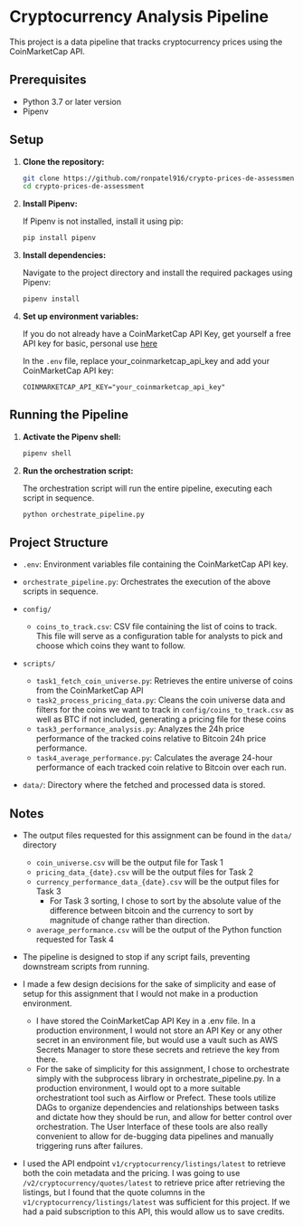 # Cryptocurrency Analysis Pipeline

This project is a data pipeline that tracks cryptocurrency prices using the CoinMarketCap API.

## Prerequisites

- Python 3.7 or later version
- Pipenv

## Setup

1. **Clone the repository:**

    ```sh
    git clone https://github.com/ronpatel916/crypto-prices-de-assessment.git
    cd crypto-prices-de-assessment
    ```

2. **Install Pipenv:**

    If Pipenv is not installed, install it using pip:

    ```sh
    pip install pipenv
    ```

3. **Install dependencies:**

    Navigate to the project directory and install the required packages using Pipenv:

    ```sh
    pipenv install
    ```

4. **Set up environment variables:**

    If you do not already have a CoinMarketCap API Key, get yourself a free API key for basic, personal use [here](https://coinmarketcap.com/api/pricing/)

    In the `.env` file, replace your_coinmarketcap_api_key and add your CoinMarketCap API key:

    ```env
    COINMARKETCAP_API_KEY="your_coinmarketcap_api_key"
    ```

## Running the Pipeline

1. **Activate the Pipenv shell:**

    ```sh
    pipenv shell
    ```

2. **Run the orchestration script:**

    The orchestration script will run the entire pipeline, executing each script in sequence.

    ```sh
    python orchestrate_pipeline.py
    ```

## Project Structure

- `.env`: Environment variables file containing the CoinMarketCap API key.

- `orchestrate_pipeline.py`: Orchestrates the execution of the above scripts in sequence.

- `config/`
  - `coins_to_track.csv`: CSV file containing the list of coins to track. This file will serve as a configuration table for analysts to pick and choose which coins they want to follow.

- `scripts/`
  - `task1_fetch_coin_universe.py`: Retrieves the entire universe of coins from the CoinMarketCap API
  - `task2_process_pricing_data.py`: Cleans the coin universe data and filters for the coins we want to track in `config/coins_to_track.csv` as well as BTC if not included, generating a pricing file for these coins
  - `task3_performance_analysis.py`: Analyzes the 24h price performance of the tracked coins relative to Bitcoin 24h price performance.
  - `task4_average_performance.py`: Calculates the average 24-hour performance of each tracked coin relative to Bitcoin over each run.

- `data/`: Directory where the fetched and processed data is stored.


## Notes

- The output files requested for this assignment can be found in the `data/` directory
    - `coin_universe.csv` will be the output file for Task 1
    - `pricing_data_{date}.csv` will be the output files for Task 2
    - `currency_performance_data_{date}.csv` will be the output files for Task 3
        - For Task 3 sorting, I chose to sort by the absolute value of the difference between bitcoin and the currency to sort by magnitude of change rather than direction.
    - `average_performance.csv` will be the output of the Python function requested for Task 4

- The pipeline is designed to stop if any script fails, preventing downstream scripts from running.

- I made a few design decisions for the sake of simplicity and ease of setup for this assignment that I would not make in a production environment.
    - I have stored the CoinMarketCap API Key in a .env file. In a production environment, I would not store an API Key or any other secret in an environment file, but would use a vault such as AWS Secrets Manager to store these secrets and retrieve the key from there.
    - For the sake of simplicity for this assignment, I chose to orchestrate simply with the subprocess library in orchestrate_pipeline.py. In a production environment, I would opt to a more suitable orchestrationt tool such as Airflow or Prefect. These tools utilize DAGs to organize dependencies and relationships between tasks and dictate how they should be run, and allow for better control over orchestration. The User Interface of these tools are also really convenient to allow for de-bugging data pipelines and manually triggering runs after failures.

- I used the API endpoint `v1/cryptocurrency/listings/latest` to retrieve both the coin metadata and the pricing. I was going to use `/v2/cryptocurrency/quotes/latest` to retrieve price after retrieving the listings, but I found that the quote columns in the `v1/cryptocurrency/listings/latest` was sufficient for this project. If we had a paid subscription to this API, this would allow us to save credits. 